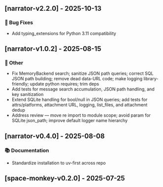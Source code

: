 ## [narrator-v2.2.0] - 2025-10-13

### 🐛 Bug Fixes

- Add typing_extensions for Python 3.11 compatibility
## [narrator-v1.0.2] - 2025-08-15

### 💼 Other

- Fix MemoryBackend search; sanitize JSON path queries; correct SQL JSON path building; remove dead data-URL code; make logging library-friendly; update python requires; trim deps
- Add tests for message search accumulation, JSON path handling, and key sanitization
- Extend SQLite handling for bool/null in JSON queries; add tests for attrs/platforms, attachment URL, logging, list_files, and attachment dedup
- Address review — move re import to module scope; avoid param for SQLite json_path; improve default logger name hierarchy
## [narrator-v0.4.0] - 2025-08-08

### 📚 Documentation

- Standardize installation to uv-first across repo
## [space-monkey-v0.2.0] - 2025-07-25
